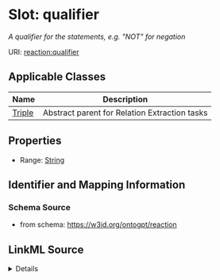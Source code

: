 # Slot: qualifier
_A qualifier for the statements, e.g. "NOT" for negation_


URI: [reaction:qualifier](http://w3id.org/ontogpt/reaction/qualifier)



<!-- no inheritance hierarchy -->




## Applicable Classes

| Name | Description |
| --- | --- |
[Triple](Triple.md) | Abstract parent for Relation Extraction tasks






## Properties

* Range: [String](String.md)







## Identifier and Mapping Information







### Schema Source


* from schema: https://w3id.org/ontogpt/reaction




## LinkML Source

<details>
```yaml
name: qualifier
description: A qualifier for the statements, e.g. "NOT" for negation
from_schema: https://w3id.org/ontogpt/reaction
rank: 1000
alias: qualifier
owner: Triple
domain_of:
- Triple
range: string

```
</details>
